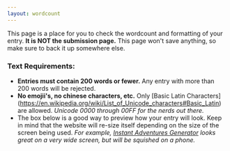 ```yaml
---
layout: wordcount
---
```


This page is a place for you to check the wordcount and formatting of your entry. **It is NOT the submission page.** This page won't save anything, so make sure to back it up somewhere else.

### Text Requirements:

* **Entries must contain 200 words or fewer.** Any entry with more than 200 words will be rejected.
* **No emojii's, no chinese characters, etc.** Only [Basic Latin Characters] (https://en.wikipedia.org/wiki/List_of_Unicode_characters#Basic_Latin) are allowed. *Unicode 0000 through 00FF for the nerds out there.*
* The box below is a good way to preview how your entry will look. Keep in mind that the website will re-size itself depending on the size of the screen being used. *For example, [Instant Adventures Generator](https://200wordrpg.github.io/2016/supplement/2016/04/14/InstantAdventuresGeneratorpocketedition.html) looks great on a very wide screen, but will be squished on a phone.*
